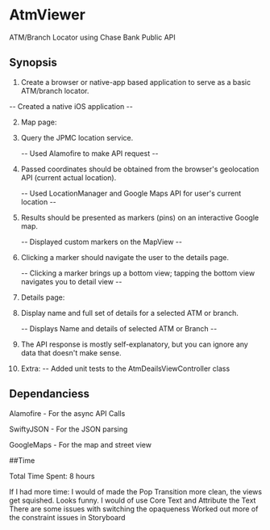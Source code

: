 # AtmViewer
ATM/Branch Locator using Chase Bank Public API

## Synopsis

1. Create a browser or native-app based application to serve as a basic ATM/branch locator.

  -- Created a native iOS application --
  
2. Map page:

  1. Query the JPMC location service.
  
      -- Used Alamofire to make API request --
      
  2. Passed coordinates should be obtained from the browser's geolocation API (current actual
location).

      -- Used LocationManager and Google Maps API for user's current location --
      
  3. Results should be presented as markers (pins) on an interactive Google map.
  
      -- Displayed custom markers on the MapView --
      
  4. Clicking a marker should navigate the user to the details page. 
  
      -- Clicking a marker brings up a bottom view; tapping the bottom view navigates you to detail view --
  
3. Details page:
  1. Display name and full set of details for a selected ATM or branch.
  
      -- Displays Name and details of selected ATM or Branch --
      
  2. The API response is mostly self-explanatory, but you can ignore any data that doesn't make sense.

4. Extra:
    -- Added unit tests to the AtmDeailsViewController class

## Dependanciess
Alamofire - For the async API Calls

SwiftyJSON - For the JSON parsing

GoogleMaps - For the map and street view


##Time

Total Time Spent: 8 hours

If I had more time:
    I would of made the Pop Transition more clean, the views get squished. Looks funny.
    I would of use Core Text and Attribute the Text
    There are some issues with switching the opaqueness
    Worked out more of the constraint issues in Storyboard
